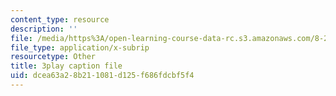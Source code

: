 ```yaml
---
content_type: resource
description: ''
file: /media/https%3A/open-learning-course-data-rc.s3.amazonaws.com/8-286-the-early-universe-fall-2013/dcea63a28b211081d125f686fdcbf5f4_eUYIcR1VGns.srt
file_type: application/x-subrip
resourcetype: Other
title: 3play caption file
uid: dcea63a2-8b21-1081-d125-f686fdcbf5f4
---
```

